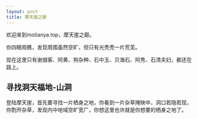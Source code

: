 ```yaml
---
layout: post
title: 摩天崖之巅
---
```


欢迎来到motianya.top，摩天崖之巅。

你四眼观瞧，发现周围虽然空旷，但只有光秃秃一片荒芜。

现在这里只有谢烟客、阿黄、狗杂种、石中玉、贝海石、阿秀、石清夫妇，都还在路上。

## 寻找洞天福地-山洞

登陆摩天崖，首先要寻找一片栖身之地，你看到一片杂草掩映中，洞口若隐若现，你割开杂草，发现内中地域空旷宽广，你想这里也许就是你想要的栖身之地了。

